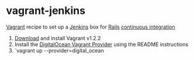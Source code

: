 vagrant-jenkins
===============

[Vagrant][] recipe to set up a [Jenkins][] box for [Rails][] [continuous
integration][CI]

1.  [Download][vagrant download] and install Vagrant v1.2.2
2.  Install the [DigitalOcean Vagrant Provider][vagrant-digitalocean] using the
    README instructions
3.  `vagrant up --provider=digital_ocean

[Vagrant]: http://www.vagrantup.com
[Jenkins]: http://jenkins-ci.org
[Rails]: http://rubyonrails.org
[CI]: http://en.wikipedia.org/wiki/Continuous_integration
[vagrant download]: http://downloads.vagrantup.com/tags/v1.2.2
[vagrant-digitalocean]: https://github.com/smdahlen/vagrant-digitalocean
